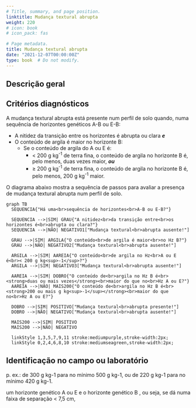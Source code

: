 ```yaml
---
# Title, summary, and page position.
linktitle: Mudança textural abrupta
weight: 220
# icon: book
# icon_pack: fas

# Page metadata.
title: Mudança textural abrupta
date: "2021-12-07T00:00:00Z"
type: book  # Do not modify.
---
```


## Descrição geral

## Critérios diagnósticos

<!-- A mudança textural abrupta está presente num perfil de solo quando: -->
<!-- A mudança textural entre dois horizontes genéticos A-B ou E-B é abrupta quando: -->
<!-- A mudança textural entre dois horizontes genéticos subsequentes A ou E e B é abrupta quando: -->
<!-- A mudança textural entre o horizonte genético A ou E mais profundo e o horizonte genético B imediatamente abaixo dele é abrupta quando: -->

<!-- * A nitidez da transição entre o último horizonte A ou E e o horizonte B subjacente é abrupta ou clara, ___e___ -->
<!-- * O conteúdo de argila no horizonte B é maior do que no horizonte A ou E: -->

A mudança textural abrupta está presente num perfil de solo quando, numa sequência de horizontes genéticos A-B ou E-B:

* A nitidez da transição entre os horizontes é abrupta ou clara ___e___
* O conteúdo de argila é maior no horizonte B:
  * Se o conteúdo de argila do A ou E é:
    * < 200 g kg<sup>-1</sup> de terra fina, o conteúdo de argila no horizonte B é, pelo menos, duas vezes maior, ___ou___
    * ≥ 200 g kg<sup>-1</sup> de terra fina, o conteúdo de argila no horizonte B é, pelo menos, 200 g kg<sup>-1</sup> maior.

O diagrama abaixo mostra a sequência de passos para avaliar a presença de mudança textural abrupta num perfil de solo.

```mermaid
graph TB
  SEQUENCIA{"Há uma<br>sequência de horizontes<br>A-B ou E-B?"}

  SEQUENCIA -->|SIM| GRAU{"A nitidez<br>da transição entre<br>os horizontes é<br>abrupta ou clara?"}
  SEQUENCIA -->|NÃO| NEGATIVO1["Mudança textural<br>abrupta ausente!"]
  
  GRAU -->|SIM| ARGILA{"O conteúdo<br>de argila é maior<br>no Hz B?"}
  GRAU -->|NÃO| NEGATIVO2["Mudança textural<br>abrupta ausente!"]

  ARGILA -->|SIM| AAREIA{"O conteúdo<br>de argila no Hz<br>A ou E é<br>< 200 g kg<sup>-1</sup>?"}
  ARGILA -->|SIM| NEGATIVO3["Mudança textural<br>abrupta ausente!"]

  AAREIA -->|SIM| DOBRO{"O conteúdo de<br>argila no Hz B é<br><strong>duas ou mais vezes</strong><br>maior do que no<br>Hz A ou E?"}
  AAREIA -->|NÃO| MAIS200{"O conteúdo de<br>argila no Hz B é<br><strong>200 ou mais g kg<sup>-1</sup></strong><br>maior do que no<br>Hz A ou E?"} 

  DOBRO -->|SIM| POSITIVO["Mudança textural<br>abrupta presente!"]
  DOBRO -->|NÃO| NEGATIVO["Mudança textural<br>abrupta ausente!"]
 
  MAIS200 -->|SIM| POSITIVO
  MAIS200 -->|NÃO| NEGATIVO

  linkStyle 1,3,5,7,9,11 stroke:mediumpurple,stroke-width:2px;
  linkStyle 0,2,4,6,8,10 stroke:mediumseagreen,stroke-width:2px;
```

## Identificação no campo ou laboratório

p. ex.: de 300 g kg-1 para no mínimo 500 g kg-1, ou de 220 g kg-1 para no mínimo 420 g kg-1.

um horizonte genético A ou E e o horizonte genético B , ou seja, se dá numa faixa de separação < 7,5 cm, 